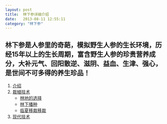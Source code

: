 ```yaml
---
layout: post
title:  林下参详细介绍
date:   2013-08-11 12:55:11
category: "林下参"
---
```

<h2 id="tagline">林下参是人参里的奇葩，模拟野生人参的生长环境，历经15年以上的生长周期，富含野生人参的珍贵营养成分，大补元气、回阳散逆、滋阴、益血、生津、强心，是世间不可多得的养生珍品！</h2>

<ol id="table">
    <li><a href="#section1">介绍</a></li>
    <li><a href="#section2">栽植技术</a>
        <ul>
            <li><a href="#section2-1">林地的选择</a></li>
            <li><a href="#section2-2">林下播种</a></li>
			<li><a href="#section2-3">临夏移栽移栽</a></li>
        </ul>
    </li>
    <li><a href="#section3">现代技术</a></li>
</ol>